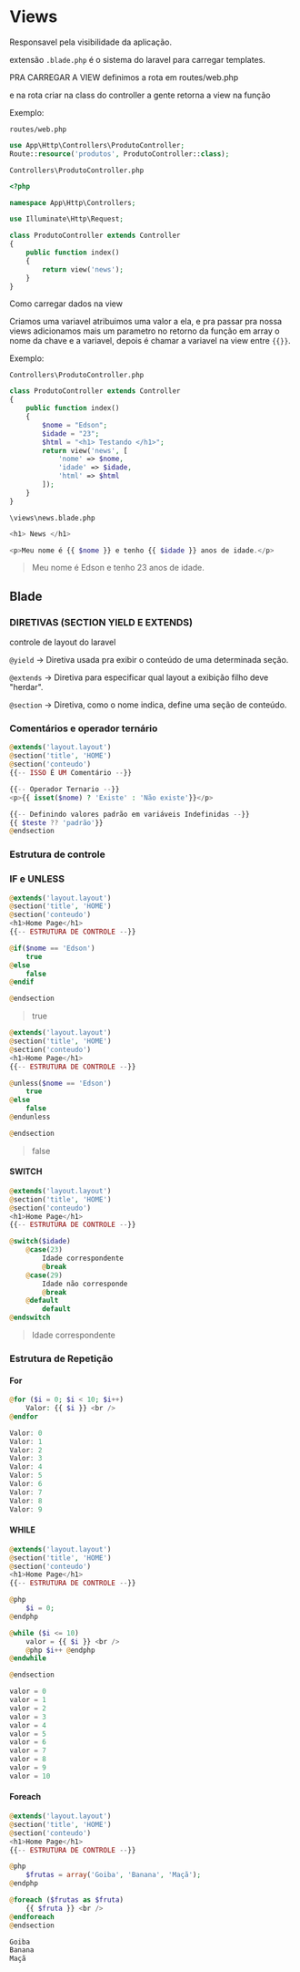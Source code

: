 # Views

Responsavel pela visibilidade da aplicação.

extensão `.blade.php` é o sistema do laravel para carregar templates.

PRA CARREGAR A VIEW definimos a rota em routes/web.php

e na rota criar na class do controller a gente retorna a view na função

Exemplo:

`routes/web.php`

```php
use App\Http\Controllers\ProdutoController;
Route::resource('produtos', ProdutoController::class);
```

`Controllers\ProdutoController.php`

```php
<?php

namespace App\Http\Controllers;

use Illuminate\Http\Request;

class ProdutoController extends Controller
{
    public function index()
    {
        return view('news');
    }
}
```

Como carregar dados na view

Criamos uma variavel atribuimos uma valor a ela, e pra passar pra nossa views adicionamos mais um parametro no retorno da função em array o nome da chave e a variavel, depois é chamar a variavel na view entre `{{}}`.

Exemplo:

`Controllers\ProdutoController.php`

```php
class ProdutoController extends Controller
{
    public function index()
    {
        $nome = "Edson";
        $idade = "23";
        $html = "<h1> Testando </h1>";
        return view('news', [
            'nome' => $nome,
            'idade' => $idade,
            'html' => $html
        ]);
    }
}

```

`\views\news.blade.php`

```php
<h1> News </h1>

<p>Meu nome é {{ $nome }} e tenho {{ $idade }} anos de idade.</p>
```

> Meu nome é Edson e tenho 23 anos de idade.

## Blade

### DIRETIVAS (SECTION YIELD E EXTENDS)

controle de layout do laravel

`@yield` -> Diretiva usada pra exibir o conteúdo de uma determinada seção.

`@extends` -> Diretiva para especificar qual layout a exibição filho deve "herdar".

`@section` -> Diretiva, como o nome indica, define uma seção de conteúdo.

### Comentários e operador ternário

```php
@extends('layout.layout')
@section('title', 'HOME')
@section('conteudo')
{{-- ISSO É UM Comentário --}}

{{-- Operador Ternario --}}
<p>{{ isset($nome) ? 'Existe' : 'Não existe'}}</p>

{{-- Definindo valores padrão em variáveis Indefinidas --}}
{{ $teste ?? 'padrão'}}
@endsection
```

### Estrutura de controle

### IF e UNLESS

```php
@extends('layout.layout')
@section('title', 'HOME')
@section('conteudo')
<h1>Home Page</h1>
{{-- ESTRUTURA DE CONTROLE --}}

@if($nome == 'Edson')
    true
@else    
    false    
@endif

@endsection
```

> true


```php
@extends('layout.layout')
@section('title', 'HOME')
@section('conteudo')
<h1>Home Page</h1>
{{-- ESTRUTURA DE CONTROLE --}}

@unless($nome == 'Edson')
    true
@else    
    false    
@endunless

@endsection
```

> false

#### SWITCH

```php
@extends('layout.layout')
@section('title', 'HOME')
@section('conteudo')
<h1>Home Page</h1>
{{-- ESTRUTURA DE CONTROLE --}}

@switch($idade)
    @case(23)
        Idade correspondente
        @break
    @case(29)
        Idade não corresponde
        @break
    @default
        default
@endswitch
```

> Idade correspondente

### Estrutura de Repetição

#### For

```php
@for ($i = 0; $i < 10; $i++)
    Valor: {{ $i }} <br />
@endfor
```

```csharp
Valor: 0
Valor: 1
Valor: 2
Valor: 3
Valor: 4
Valor: 5
Valor: 6
Valor: 7
Valor: 8
Valor: 9
```

#### WHILE

```php
@extends('layout.layout')
@section('title', 'HOME')
@section('conteudo')
<h1>Home Page</h1>
{{-- ESTRUTURA DE CONTROLE --}}

@php
    $i = 0;
@endphp

@while ($i <= 10)
    valor = {{ $i }} <br />
    @php $i++ @endphp
@endwhile

@endsection
```

```csharp
valor = 0
valor = 1
valor = 2
valor = 3
valor = 4
valor = 5
valor = 6
valor = 7
valor = 8
valor = 9
valor = 10
```

#### Foreach

```php
@extends('layout.layout')
@section('title', 'HOME')
@section('conteudo')
<h1>Home Page</h1>
{{-- ESTRUTURA DE CONTROLE --}}

@php
    $frutas = array('Goiba', 'Banana', 'Maçã');
@endphp

@foreach ($frutas as $fruta)
    {{ $fruta }} <br />
@endforeach
@endsection
```

```csharp
Goiba
Banana
Maçã
```
